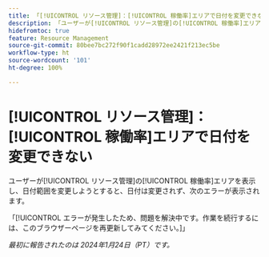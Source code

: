 ```yaml
---
title: 「[!UICONTROL リソース管理]：[!UICONTROL 稼働率]エリアで日付を変更できない」
description: 「ユーザーが[!UICONTROL リソース管理]の[!UICONTROL 稼働率]エリアを表示し、日付範囲を変更しようとすると、日付は変更されず、エラーが表示される。」
hidefromtoc: true
feature: Resource Management
source-git-commit: 80bee7bc272f90f1cadd28972ee2421f213ec5be
workflow-type: ht
source-wordcount: '101'
ht-degree: 100%

---
```



# [!UICONTROL リソース管理]：[!UICONTROL 稼働率]エリアで日付を変更できない

ユーザーが[!UICONTROL リソース管理]の[!UICONTROL 稼働率]エリアを表示し、日付範囲を変更しようとすると、日付は変更されず、次のエラーが表示されます。

「[!UICONTROL エラーが発生したため、問題を解決中です。作業を続行するには、このブラウザーページを再更新してみてください。]」

_最初に報告されたのは 2024年1月24日（PT）です。_
